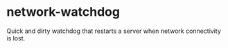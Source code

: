# network-watchdog
Quick and dirty watchdog that restarts a server when network connectivity is lost.
